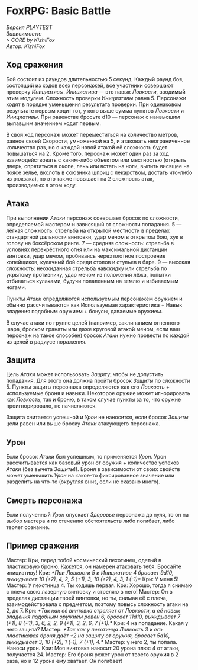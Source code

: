 # FoxRPG: Basic Battle

*Версия PLAYTEST*  
*Зависимости:*  
*> CORE by KizhiFox*  
*Автор: KizhiFox*

## Ход сражения

Бой состоит из раундов длительностью 5 секунд. Каждый раунд боя, состоящий из ходов всех персонажей, все участники совершают проверку *Инициативы*. *Инициатива* — это навык *Ловкости*, вводимый этим модулем. Сложность проверки *Инициативы* равна 5. Персонажи ходят в порядке уменьшения результата проверки. При одинаковом результате первым ходит тот, у кого выше сумма пунктов *Ловкости* и *Инициативы*. При равенстве бросьте d10 — персонаж с наивысшим выпавшим значением ходит первым.

В свой ход персонаж может переместиться на количество метров, равное своей Скорости, умноженной на 5, и атаковать неограниченное количество раз, но с каждой новой атакой её сложность будет повышаться на 2. Кроме того, персонаж может один раз за ход взаимодействовать с каким-либо объектом или местностью (открыть дверь, спрятаться в окопе, лечь или встать на ноги, выпить висящее на поясе зелье, вколоть в союзника шприц с лекарством, достать что-либо из рюкзака), но это также повышает на 2 сложность атак, производимых в этом ходу.

## Атака

При выполнении *Атаки* персонаж совершает бросок по сложности, определяемой мастером и зависящий от сложности попадания. 5 — лёгкая сложность: стрельба на открытой местности в пределах стандартной дальности винтовки, удар мечом в открытом бою, хук в голову на боксёрском ринге. 7 — средняя сложность: стрельба в условиях перекрёстного огня или на максимальной дистанции винтовки, удар мечом, пробиваясь через плотное построение копейщиков, кулачный бой среди столов и стульев в баре. 9 — высокая сложность: неожиданная стрельба навскидку или стрельба по укрытому противнику, удар мечом из положения лёжа, попытки отбиваться кулаками, будучи поваленным на землю и избиваемым ногами.

Пункты *Атаки* определяются используемым персонажем оружием и обычно рассчитываются как Используемая характеристика + Навык владения подобным оружием + бонусы, даваемые оружием.

В случае атаки по группе целей (например, заклинанием огненного шара, броском гранаты или даже круговой атакой мечом, если ваш персонаж на такое способен) бросок *Атаки* нужно провести по каждой из целей в радиусе поражения.

## Защита

Цель *Атаки* может использовать *Защиту*, чтобы не допустить попадания. Для этого она должна пройти бросок *Защиты* по сложности 5. Пункты защиты персонажа определяются как его *Ловкость* + используемые броня и навыки. Некоторое оружие может игнорировать как *Ловкость*, так и броню, в таком случае пункты за то, что оружие проигнорировало, не начисляются.

Защита считается успешной и *Урон* не наносится, если бросок *Защиты* цели равен или выше броску *Атаки* атакующего персонажа.

## Урон

Если бросок *Атаки* был успешным, то применяется *Урон*. Урон рассчитывается как базовый урон от оружия + количество успехов *Атаки* (без вычета *Защиты*!). Броня в зависимости от своих свойств может уменьшить *Урон* на какое-то фиксированное значение или разделить на что-то (округляя вниз, если не сказано иного).

## Смерть персонажа

Если полученный *Урон* опускает *Здоровье* персонажа до нуля, то он на выбор мастера и по стечению обстоятельств либо погибает, либо теряет сознание.

## Пример сражения

Мастер: Кри, перед тобой космический пехотинец, одетый в пластиковую броню. Кажется, он намерен атаковать тебя. Бросайте инициативу!
Кри: *\*При Ловкости 5 и Инициативе 4 бросает 9d10, выкидывает 10 (+2), 4, 2, 5 (+1), 3, 10 (+2), 4, 3, 1 (-1)\**
Кри: У меня 5!
Мастер: У пехотинца 4. Ты ходишь первая.
Кри: Хорошо, тогда я снимаю с плеча свою лазерную винтовку и стреляю в него!
Мастер: Он в пределах дистанции твоей винтовки, но ты, снимая её с плеча, взаимодействовала с предметом, поэтому повысь сложность атаки на 2, до 7.
Кри: *\*Так как её винтовка стреляет от Ловкости, а её навык владения подобным оружием равен 6, бросает 11d10, выкидывает 7 (+1), 8 (+1), 3, 6, 2, 2, 9 (+1), 3, 2, 6, 7 (+1).\**
Кри: 4 на попадание. Какая у него защита?
Мастер: *\*Так как у пехотинца Ловкость 3 и его пластиковая броня даёт +2 на защиту от оружия, бросает 5d10, выкидывает 3, 10 (+2), 1 (-1), 7 (+1), 4.\**
Мастер: у него 2, ты попала. Наноси урон.
Кри: Моя винтовка наносит 20 урона плюс 4 от атаки, получается 24.
Мастер: Его броня режет урон от твоего оружия в 2 раза, но и 12 урона ему хватает. Он погибает!

